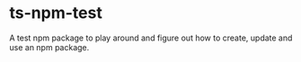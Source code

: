# ts-npm-test
A test npm package to play around and figure out how to create, update and use an npm package.
